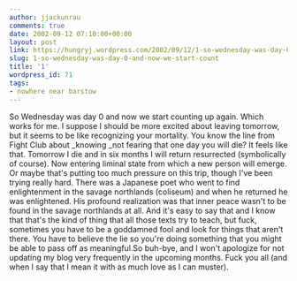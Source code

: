 ```yaml
---
author: jjackunrau
comments: true
date: 2002-09-12 07:10:00+00:00
layout: post
link: https://hungryj.wordpress.com/2002/09/12/1-so-wednesday-was-day-0-and-now-we-start-count/
slug: 1-so-wednesday-was-day-0-and-now-we-start-count
title: '1'
wordpress_id: 71
tags:
- nowhere near barstow
---
```


So Wednesday was day 0 and now we start counting up again.  Which works for me.  I suppose I should be more excited about leaving tomorrow, but it seems to be like recognizing your mortality.  You know the line from Fight Club about _knowing _not fearing that one day you will die?  It feels like that.  Tomorrow I die and in six months I will return resurrected (symbolically of course).  Now entering liminal state from which a new person will emerge.  Or maybe that's putting too much pressure on this trip, though I've been trying really hard.  There was a Japanese poet who went to find enlightenment in the savage northlands (coliseum) and when he returned he was enlightened.  His profound realization was that inner peace wasn't to be found in the savage northlands at all.  And it's easy to say that and I know that that's the kind of thing that all those texts try to teach, but fuck, sometimes you have to be a goddamned fool and look for things that aren't there.  You have to believe the lie so you're doing something that you might be able to pass off as meaningful.So buh-bye, and I won't apologize for not updating my blog very frequently in the upcoming months.  Fuck you all (and when I say that I mean it with as much love as I can muster).
